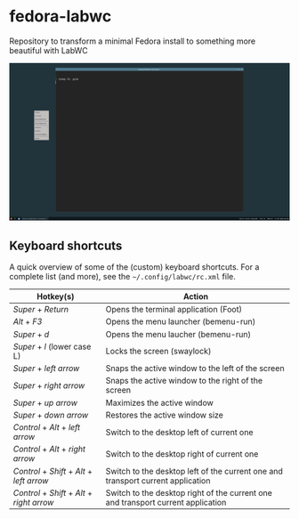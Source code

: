 # fedora-labwc
Repository to transform a minimal Fedora install to something more beautiful with LabWC

![Screenshot](https://github.com/sebastiaanfranken/fedora-labwc/raw/main/meta/screenshot.png)

## Keyboard shortcuts
A quick overview of some of the (custom) keyboard shortcuts. For a complete list (and more), see the `~/.config/labwc/rc.xml` file.

| Hotkey(s) | Action |
|-----------|--------|
| *Super* + *Return* | Opens the terminal application (Foot) |
| *Alt* + *F3* | Opens the menu launcher (bemenu-run) |
| *Super* + *d* | Opens the menu laucher (bemenu-run) |
| *Super* + *l* (lower case L) | Locks the screen (swaylock) |
| *Super* + *left arrow* | Snaps the active window to the left of the screen |
| *Super* + *right arrow* | Snaps the active window to the right of the screen |
| *Super* + *up arrow* | Maximizes the active window |
| *Super* + *down arrow* | Restores the active window size |
| *Control* + *Alt* + *left arrow* | Switch to the desktop left of current one |
| *Control* + *Alt* + *right arrow* | Switch to the desktop right of current one | 
| *Control* + *Shift* + *Alt* + *left arrow* | Switch to the desktop left of the current one and transport current application |
| *Control* + *Shift* + *Alt* + *right arrow* | Switch to the desktop right of the current one and transport current application |
